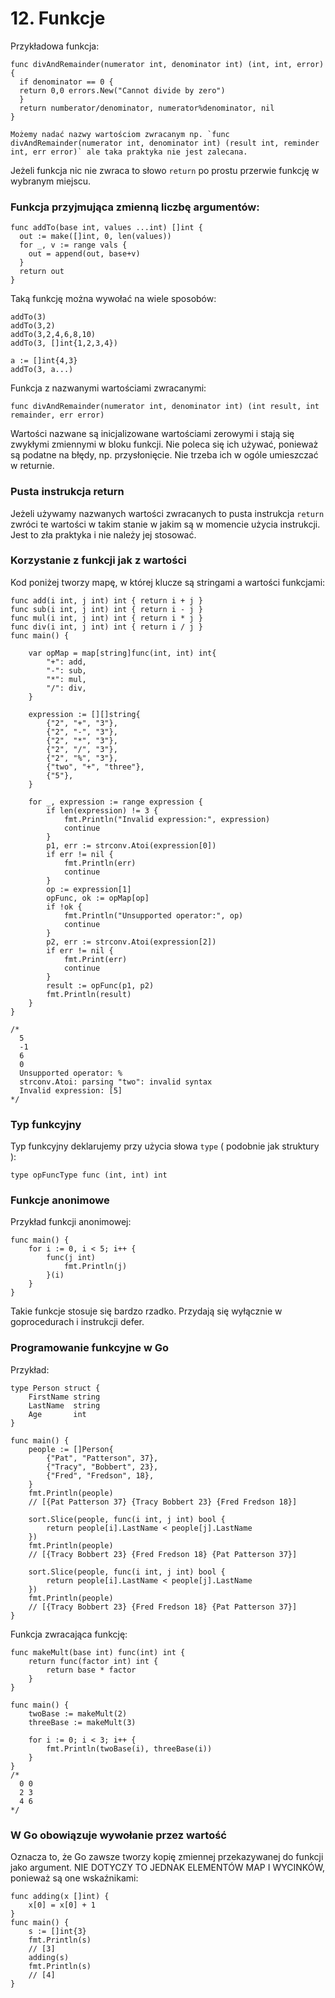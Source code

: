 # 12. Funkcje

Przykładowa funkcja:
```
func divAndRemainder(numerator int, denominator int) (int, int, error) {
  if denominator == 0 {
  return 0,0 errors.New("Cannot divide by zero")
  }
  return numberator/denominator, numerator%denominator, nil
}

Możemy nadać nazwy wartościom zwracanym np. `func divAndRemainder(numerator int, denominator int) (result int, reminder int, err error)` ale taka praktyka nie jest zalecana.
```

Jeżeli funkcja nic nie zwraca to słowo `return` po prostu przerwie funkcję w wybranym miejscu.

### Funkcja przyjmująca zmienną liczbę argumentów:
```
func addTo(base int, values ...int) []int {
  out := make([]int, 0, len(values)) 
  for _, v := range vals {
    out = append(out, base+v)
  }
  return out
}
```

Taką funkcję można wywołać na wiele sposobów:
```
addTo(3)
addTo(3,2)
addTo(3,2,4,6,8,10)
addTo(3, []int{1,2,3,4})

a := []int{4,3}
addTo(3, a...)
```

Funkcja z nazwanymi wartościami zwracanymi:
```
func divAndRemainder(numerator int, denominator int) (int result, int remainder, err error)
```

Wartości nazwane są inicjalizowane wartościami zerowymi i stają się zwykłymi zmiennymi w bloku funkcji. Nie poleca się ich używać, ponieważ są podatne na błędy, np. przysłonięcie. Nie trzeba ich w ogóle umieszczać w returnie.

### Pusta instrukcja return

Jeżeli używamy nazwanych wartości zwracanych to pusta instrukcja `return` zwróci te wartości w takim stanie w jakim są w momencie użycia instrukcji. Jest to zła praktyka i nie należy jej stosować.

### Korzystanie z funkcji jak z wartości

Kod poniżej tworzy mapę, w której klucze są stringami a wartości funkcjami:

```
func add(i int, j int) int { return i + j }
func sub(i int, j int) int { return i - j }
func mul(i int, j int) int { return i * j }
func div(i int, j int) int { return i / j }
func main() {

	var opMap = map[string]func(int, int) int{
		"+": add,
		"-": sub,
		"*": mul,
		"/": div,
	}

	expression := [][]string{
		{"2", "+", "3"},
		{"2", "-", "3"},
		{"2", "*", "3"},
		{"2", "/", "3"},
		{"2", "%", "3"},
		{"two", "+", "three"},
		{"5"},
	}

	for _, expression := range expression {
		if len(expression) != 3 {
			fmt.Println("Invalid expression:", expression)
			continue
		}
		p1, err := strconv.Atoi(expression[0])
		if err != nil {
			fmt.Println(err)
			continue
		}
		op := expression[1]
		opFunc, ok := opMap[op]
		if !ok {
			fmt.Println("Unsupported operator:", op)
			continue
		}
		p2, err := strconv.Atoi(expression[2])
		if err != nil {
			fmt.Print(err)
			continue
		}
		result := opFunc(p1, p2)
		fmt.Println(result)
	}
}

/*
  5
  -1                                         
  6                                          
  0                                          
  Unsupported operator: %                    
  strconv.Atoi: parsing "two": invalid syntax
  Invalid expression: [5] 
*/
```

### Typ funkcyjny

Typ funkcyjny deklarujemy przy użycia słowa `type` ( podobnie jak struktury ):
```
type opFuncType func (int, int) int
```

### Funkcje anonimowe

Przykład funkcji anonimowej:
```
func main() {
	for i := 0, i < 5; i++ {
		func(j int)
			fmt.Println(j)
		}(i)
	}
}
```

Takie funkcje stosuje się bardzo rzadko. Przydają się wyłącznie w goprocedurach i instrukcji defer.

### Programowanie funkcyjne w Go

Przykład:
```
type Person struct {
	FirstName string
	LastName  string
	Age       int
}

func main() {
	people := []Person{
		{"Pat", "Patterson", 37},
		{"Tracy", "Bobbert", 23},
		{"Fred", "Fredson", 18},
	}
	fmt.Println(people)
	// [{Pat Patterson 37} {Tracy Bobbert 23} {Fred Fredson 18}]
	
	sort.Slice(people, func(i int, j int) bool {
		return people[i].LastName < people[j].LastName
	})
	fmt.Println(people)
	// [{Tracy Bobbert 23} {Fred Fredson 18} {Pat Patterson 37}]
	
	sort.Slice(people, func(i int, j int) bool {
		return people[i].LastName < people[j].LastName
	})
	fmt.Println(people)
	// [{Tracy Bobbert 23} {Fred Fredson 18} {Pat Patterson 37}]
}
```

Funkcja zwracająca funkcję:
```
func makeMult(base int) func(int) int {
	return func(factor int) int {
		return base * factor
	}
}

func main() {
	twoBase := makeMult(2)
	threeBase := makeMult(3)

	for i := 0; i < 3; i++ {
		fmt.Println(twoBase(i), threeBase(i))
	}
}
/*
  0 0
  2 3
  4 6
*/
```

### W Go obowiązuje wywołanie przez wartość

Oznacza to, że Go zawsze tworzy kopię zmiennej przekazywanej do funkcji jako argument. NIE DOTYCZY TO JEDNAK ELEMENTÓW MAP I WYCINKÓW, ponieważ są one wskaźnikami:
```
func adding(x []int) {
	x[0] = x[0] + 1
}
func main() {
	s := []int{3}
	fmt.Println(s)
	// [3]
	adding(s)
	fmt.Println(s)
	// [4]
}
```
